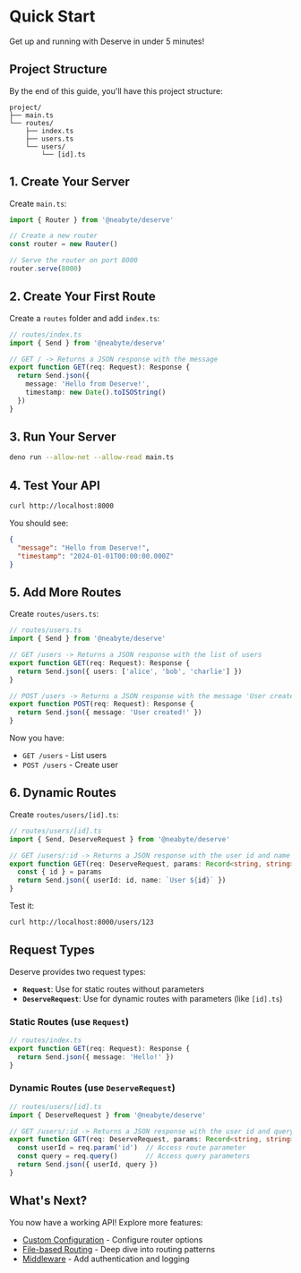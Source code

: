 # Quick Start

Get up and running with Deserve in under 5 minutes!

## Project Structure

By the end of this guide, you'll have this project structure:

```
project/
├── main.ts
└── routes/
    ├── index.ts
    ├── users.ts
    └── users/
        └── [id].ts
```

## 1. Create Your Server

Create `main.ts`:

```typescript
import { Router } from '@neabyte/deserve'

// Create a new router
const router = new Router()

// Serve the router on port 8000
router.serve(8000)
```

## 2. Create Your First Route

Create a `routes` folder and add `index.ts`:

```typescript
// routes/index.ts
import { Send } from '@neabyte/deserve'

// GET / -> Returns a JSON response with the message
export function GET(req: Request): Response {
  return Send.json({
    message: 'Hello from Deserve!',
    timestamp: new Date().toISOString()
  })
}
```

## 3. Run Your Server

```bash
deno run --allow-net --allow-read main.ts
```

## 4. Test Your API

```bash
curl http://localhost:8000
```

You should see:
```json
{
  "message": "Hello from Deserve!",
  "timestamp": "2024-01-01T00:00:00.000Z"
}
```

## 5. Add More Routes

Create `routes/users.ts`:

```typescript
// routes/users.ts
import { Send } from '@neabyte/deserve'

// GET /users -> Returns a JSON response with the list of users
export function GET(req: Request): Response {
  return Send.json({ users: ['alice', 'bob', 'charlie'] })
}

// POST /users -> Returns a JSON response with the message 'User created!'
export function POST(req: Request): Response {
  return Send.json({ message: 'User created!' })
}
```

Now you have:
- `GET /users` - List users
- `POST /users` - Create user

## 6. Dynamic Routes

Create `routes/users/[id].ts`:

```typescript
// routes/users/[id].ts
import { Send, DeserveRequest } from '@neabyte/deserve'

// GET /users/:id -> Returns a JSON response with the user id and name
export function GET(req: DeserveRequest, params: Record<string, string>) {
  const { id } = params
  return Send.json({ userId: id, name: `User ${id}` })
}
```

Test it:
```bash
curl http://localhost:8000/users/123
```

## Request Types

Deserve provides two request types:

- **`Request`**: Use for static routes without parameters
- **`DeserveRequest`**: Use for dynamic routes with parameters (like `[id].ts`)

### Static Routes (use `Request`)
```typescript
// routes/index.ts
export function GET(req: Request): Response {
  return Send.json({ message: 'Hello!' })
}
```

### Dynamic Routes (use `DeserveRequest`)
```typescript
// routes/users/[id].ts
import { DeserveRequest } from '@neabyte/deserve'

// GET /users/:id -> Returns a JSON response with the user id and query parameters
export function GET(req: DeserveRequest, params: Record<string, string>) {
  const userId = req.param('id')  // Access route parameter
  const query = req.query()       // Access query parameters
  return Send.json({ userId, query })
}
```

## What's Next?

You now have a working API! Explore more features:

- [Custom Configuration](/getting-started/custom-configuration) - Configure router options
- [File-based Routing](/core-concepts/file-based-routing) - Deep dive into routing patterns
- [Middleware](/middleware/global) - Add authentication and logging
